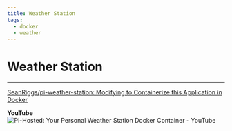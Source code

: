```yaml
---
title: Weather Station
tags:
  - docker
  - weather
---
```

# Weather Station
___
[SeanRiggs/pi-weather-station: Modifying to Containerize this Application in Docker](https://github.com/SeanRiggs/pi-weather-station)

**YouTube**
![Pi-Hosted: Your Personal Weather Station Docker Container - YouTube](https://www.youtube.com/watch?v=5JfPzvcm0E8)
